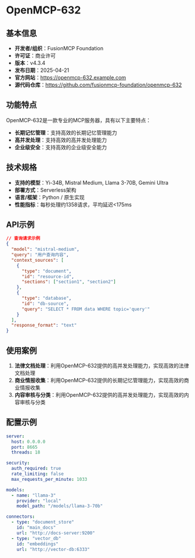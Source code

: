 # OpenMCP-632

## 基本信息

- **开发者/组织**：FusionMCP Foundation
- **许可证**：商业许可
- **版本**：v4.3.4
- **发布日期**：2025-04-21
- **官方网站**：https://openmcp-632.example.com
- **源代码仓库**：https://github.com/fusionmcp-foundation/openmcp-632

## 功能特点

OpenMCP-632是一款专业的MCP服务器，具有以下主要特点：

- **长期记忆管理**：支持高效的长期记忆管理能力
- **高并发处理**：支持高效的高并发处理能力
- **企业级安全**：支持高效的企业级安全能力


## 技术规格

- **支持的模型**：Yi-34B, Mistral Medium, Llama 3-70B, Gemini Ultra
- **部署方式**：Serverless架构
- **语言/框架**：Python / 原生实现
- **性能指标**：每秒处理约1358请求，平均延迟<175ms

## API示例

```json
// 查询请求示例
{
  "model": "mistral-medium",
  "query": "用户查询内容",
  "context_sources": [
    {
      "type": "document",
      "id": "resource-id",
      "sections": ["section1", "section2"]
    },
    {
      "type": "database",
      "id": "db-source",
      "query": "SELECT * FROM data WHERE topic='query'"
    }
  ],
  "response_format": "text"
}
```

## 使用案例

1. **法律文档处理**：利用OpenMCP-632提供的高并发处理能力，实现高效的法律文档处理
2. **商业情报收集**：利用OpenMCP-632提供的长期记忆管理能力，实现高效的商业情报收集
3. **内容审核与分类**：利用OpenMCP-632提供的高并发处理能力，实现高效的内容审核与分类


## 配置示例

```yaml
server:
  host: 0.0.0.0
  port: 8665
  threads: 18

security:
  auth_required: true
  rate_limiting: false
  max_requests_per_minute: 1033

models:
  - name: "llama-3"
    provider: "local"
    model_path: "/models/llama-3-70b"

connectors:
  - type: "document_store"
    id: "main_docs"
    url: "http://docs-server:9200"
  - type: "vector_db"
    id: "embeddings"
    url: "http://vector-db:6333"
```